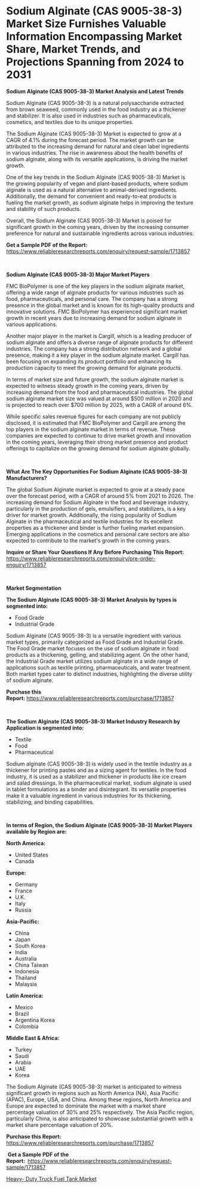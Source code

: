 <p><h1>Sodium Alginate (CAS 9005-38-3) Market Size Furnishes Valuable Information Encompassing Market Share, Market Trends, and Projections Spanning from 2024 to 2031</h1></p><p><strong>Sodium Alginate (CAS 9005-38-3) Market Analysis and Latest Trends</strong></p>
<p><p>Sodium Alginate (CAS 9005-38-3) is a natural polysaccharide extracted from brown seaweed, commonly used in the food industry as a thickener and stabilizer. It is also used in industries such as pharmaceuticals, cosmetics, and textiles due to its unique properties.</p><p>The Sodium Alginate (CAS 9005-38-3) Market is expected to grow at a CAGR of 4.1% during the forecast period. The market growth can be attributed to the increasing demand for natural and clean label ingredients in various industries. The rise in awareness about the health benefits of sodium alginate, along with its versatile applications, is driving the market growth.</p><p>One of the key trends in the Sodium Alginate (CAS 9005-38-3) Market is the growing popularity of vegan and plant-based products, where sodium alginate is used as a natural alternative to animal-derived ingredients. Additionally, the demand for convenient and ready-to-eat products is fueling the market growth, as sodium alginate helps in improving the texture and stability of such products.</p><p>Overall, the Sodium Alginate (CAS 9005-38-3) Market is poised for significant growth in the coming years, driven by the increasing consumer preference for natural and sustainable ingredients across various industries.</p></p>
<p><strong>Get a Sample PDF of the Report:&nbsp;</strong> <a href="https://www.reliableresearchreports.com/enquiry/request-sample/1713857">https://www.reliableresearchreports.com/enquiry/request-sample/1713857</a></p>
<p>&nbsp;</p>
<p><strong>Sodium Alginate (CAS 9005-38-3) Major Market Players</strong></p>
<p><p>FMC BioPolymer is one of the key players in the sodium alginate market, offering a wide range of alginate products for various industries such as food, pharmaceuticals, and personal care. The company has a strong presence in the global market and is known for its high-quality products and innovative solutions. FMC BioPolymer has experienced significant market growth in recent years due to increasing demand for sodium alginate in various applications.</p><p>Another major player in the market is Cargill, which is a leading producer of sodium alginate and offers a diverse range of alginate products for different industries. The company has a strong distribution network and a global presence, making it a key player in the sodium alginate market. Cargill has been focusing on expanding its product portfolio and enhancing its production capacity to meet the growing demand for alginate products.</p><p>In terms of market size and future growth, the sodium alginate market is expected to witness steady growth in the coming years, driven by increasing demand from the food and pharmaceutical industries. The global sodium alginate market size was valued at around $500 million in 2020 and is projected to reach over $700 million by 2025, with a CAGR of around 6%.</p><p>While specific sales revenue figures for each company are not publicly disclosed, it is estimated that FMC BioPolymer and Cargill are among the top players in the sodium alginate market in terms of revenue. These companies are expected to continue to drive market growth and innovation in the coming years, leveraging their strong market presence and product offerings to capitalize on the growing demand for sodium alginate globally.</p></p>
<p>&nbsp;</p>
<p><strong>What Are The Key Opportunities For Sodium Alginate (CAS 9005-38-3) Manufacturers?</strong></p>
<p><p>The global Sodium Alginate market is expected to grow at a steady pace over the forecast period, with a CAGR of around 5% from 2021 to 2026. The increasing demand for Sodium Alginate in the food and beverage industry, particularly in the production of gels, emulsifiers, and stabilizers, is a key driver for market growth. Additionally, the rising popularity of Sodium Alginate in the pharmaceutical and textile industries for its excellent properties as a thickener and binder is further fueling market expansion. Emerging applications in the cosmetics and personal care sectors are also expected to contribute to the market's growth in the coming years.</p></p>
<p><strong>Inquire or Share Your Questions If Any Before Purchasing This Report:</strong> <a href="https://www.reliableresearchreports.com/enquiry/pre-order-enquiry/1713857">https://www.reliableresearchreports.com/enquiry/pre-order-enquiry/1713857</a></p>
<p>&nbsp;</p>
<p><strong>Market Segmentation</strong></p>
<p><strong>The Sodium Alginate (CAS 9005-38-3) Market Analysis by types is segmented into:</strong></p>
<p><ul><li>Food Grade</li><li>Industrial Grade</li></ul></p>
<p><p>Sodium Alginate (CAS 9005-38-3) is a versatile ingredient with various market types, primarily categorized as Food Grade and Industrial Grade. The Food Grade market focuses on the use of sodium alginate in food products as a thickening, gelling, and stabilizing agent. On the other hand, the Industrial Grade market utilizes sodium alginate in a wide range of applications such as textile printing, pharmaceuticals, and water treatment. Both market types cater to distinct industries, highlighting the diverse utility of sodium alginate.</p></p>
<p><strong>Purchase this Report:&nbsp;</strong><a href="https://www.reliableresearchreports.com/purchase/1713857">https://www.reliableresearchreports.com/purchase/1713857</a></p>
<p>&nbsp;</p>
<p><strong>The Sodium Alginate (CAS 9005-38-3) Market Industry Research by Application is segmented into:</strong></p>
<p><ul><li>Textile</li><li>Food</li><li>Pharmaceutical</li></ul></p>
<p><p>Sodium alginate (CAS 9005-38-3) is widely used in the textile industry as a thickener for printing pastes and as a sizing agent for textiles. In the food industry, it is used as a stabilizer and thickener in products like ice cream and salad dressings. In the pharmaceutical market, sodium alginate is used in tablet formulations as a binder and disintegrant. Its versatile properties make it a valuable ingredient in various industries for its thickening, stabilizing, and binding capabilities.</p></p>
<p>&nbsp;</p>
<p><strong>In terms of Region, the Sodium Alginate (CAS 9005-38-3) Market Players available by Region are:</strong></p>
<p>
    <p> <strong> North America: </strong>
        <ul>
            <li>United States</li>
            <li>Canada</li>
        </ul>
        </p> 
    <p> <strong> Europe: </strong>
        <ul>
            <li>Germany</li>
            <li>France</li>
            <li>U.K.</li>
            <li>Italy</li>
            <li>Russia</li>
        </ul>
        </p> 
    <p> <strong> Asia-Pacific: </strong>
        <ul>
            <li>China</li>
            <li>Japan</li>
            <li>South Korea</li>
            <li>India</li>
            <li>Australia</li>
            <li>China Taiwan</li>
            <li>Indonesia</li>
            <li>Thailand</li>
            <li>Malaysia</li>
        </ul>
        </p> 
    <p> <strong> Latin America: </strong>
        <ul>
            <li>Mexico</li>
            <li>Brazil</li>
            <li>Argentina Korea</li>
            <li>Colombia</li>
        </ul>
        </p> 
    <p> <strong> Middle East & Africa: </strong>
        <ul>
            <li>Turkey</li>
            <li>Saudi</li>
            <li>Arabia</li>
            <li>UAE</li>
            <li>Korea</li>
        </ul>
    </p>
    </p>
<p><p>The Sodium Alginate (CAS 9005-38-3) market is anticipated to witness significant growth in regions such as North America (NA), Asia Pacific (APAC), Europe, USA, and China. Among these regions, North America and Europe are expected to dominate the market with a market share percentage valuation of 30% and 25% respectively. The Asia Pacific region, particularly China, is also anticipated to showcase substantial growth with a market share percentage valuation of 20%.</p></p>
<p><strong>Purchase this Report: </strong><a href="https://www.reliableresearchreports.com/purchase/1713857">https://www.reliableresearchreports.com/purchase/1713857</a></p>
<p>&nbsp;<strong>Get a Sample PDF of the Report:&nbsp;&nbsp;</strong><a href="https://www.reliableresearchreports.com/enquiry/request-sample/1713857">https://www.reliableresearchreports.com/enquiry/request-sample/1713857</a></p>
<p><strong></strong></p>
<p><p><a href="https://github.com/seekum/Market-Research-Report-List-1/blob/main/heavy-duty-truck-fuel-tank-market.md">Heavy- Duty Truck Fuel Tank Market</a></p></p>